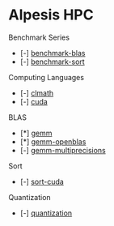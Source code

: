 Alpesis HPC
==============================================================================

Benchmark Series

- [-] [benchmark-blas](https://github.com/alpesis-hpc/benchmark-blas)
- [-] [benchmark-sort](https://github.com/alpesis-hpc/benchmark-sort)

Computing Languages

- [-] [clmath](https://github.com/alpesis-hpc/clmath)
- [-] [cuda](https://github.com/alpesis-hpc/cuda)

BLAS

- [*] [gemm](https://github.com/alpesis-hpc/gemm.git)
- [*] [gemm-openblas](https://github.com/alpesis-hpc/gemm-openblas.git)
- [-] [gemm-multiprecisions](https://github.com/alpesis-hpc/gemm-multiprecisions)


Sort

- [-] [sort-cuda](https://github.com/alpesis-hpc/sort-cuda.git)


Quantization

- [-] [quantization](https://github.com/alpesis-hpc/quantization.git)
